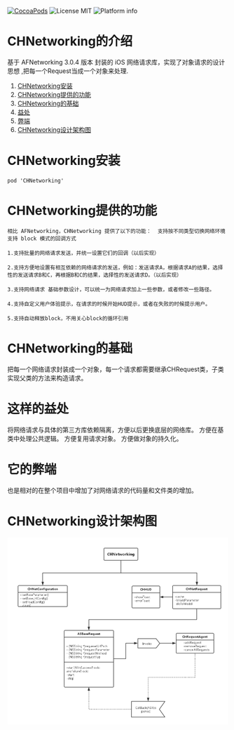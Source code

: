 [![CocoaPods](https://cocoapod-badges.herokuapp.com/v/CHNetworking/badge.svg)](http://www.cocoapods.org/?q=CHNetworking)
![License MIT](https://go-shields.herokuapp.com/license-MIT-blue.png)
![Platform info](http://img.shields.io/cocoapods/p/CHNetworking.svg?style=flat)

# CHNetworking的介绍
基于 AFNetworking 3.0.4 版本 封装的 iOS 网络请求库，实现了对象请求的设计思想 ,把每一个Request当成一个对象来处理.
 1.   [CHNetworking安装](https://github.com/chausson/CHNetworking#CHNetworking安装)
 2.   [CHNetworking提供的功能](https://github.com/chausson/CHNetworking#CHNetworking提供的功能) 
 3.   [CHNetworking的基础](https://github.com/chausson/CHNetworking#CHNetworking的基础)  
 4.   [益处](https://github.com/chausson/CHNetworking#这样的益处)  
 5.   [弊端](https://github.com/chausson/CHNetworking#它的弊端)
 6.   [CHNetworking设计架构图](https://github.com/chausson/CHNetworking#CHNetworking设计架构图)

# CHNetworking安装

```
pod 'CHNetworking'

```

# CHNetworking提供的功能

```
相比 AFNetworking，CHNetworking 提供了以下的功能：  支持按不同类型切换网络环境 支持 block 模式的回调方式

1.支持批量的网络请求发送，并统一设置它们的回调（以后实现）

2.支持方便地设置有相互依赖的网络请求的发送，例如：发送请求A，根据请求A的结果，选择性的发送请求B和C，再根据B和C的结果，选择性的发送请求D。（以后实现） 

3.支持网络请求 基础参数设计，可以统一为网络请求加上一些参数，或者修改一些路径。

4.支持自定义用户体验提示，在请求的时候开始HUD提示，或者在失败的时候提示用户。 

5.支持自动释放block，不用关心block的循环引用
```

# CHNetworking的基础
把每一个网络请求封装成一个对象，每一个请求都需要继承CHRequest类，子类实现父类的方法来构造请求。  

# 这样的益处
将网络请求与具体的第三方库依赖隔离，方便以后更换底层的网络库。 
方便在基类中处理公共逻辑。 方便复用请求对象。 
方便做对象的持久化。 

# 它的弊端
也是相对的在整个项目中增加了对网络请求的代码量和文件类的增加。

# CHNetworking设计架构图
 ![image](https://github.com/chausson/CHNetworking/blob/master/CHNetworkingDesgin.png)
   
